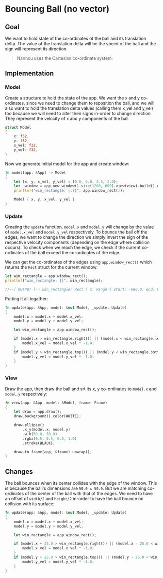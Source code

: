 # Bouncing Ball (no vector)

## Goal

We want to hold state of the co-ordinates of the ball and its translation
delta. The value of the translation delta will be the speed of the ball
and the sign will represent its direction.

> Nannou uses the Cartesian co-ordinate system.

## Implementation

### Model

Create a structure to hold the state of the app. We want the x and y
co-ordinates, since we need to change them to reposition the ball, and we will
also want to hold the translation delta values (calling them x_vel and y_vel)
too because we will need to alter their signs in-order to change direction. They
represent the velocity of x and y components of the ball.

```rust
struct Model
{
    x: f32,
    y: f32,
    x_vel: f32,
    y_vel: f32,
}
```

Now we generate initial model for the app and create window:

```rust
fn model(app: &App) -> Model
{
    let (x, y, x_vel, y_vel) = (0.0, 0.0, 2.5, 2.0);
    let _window = app.new_window().size(1200, 600).view(view).build().unwrap();
    println!("win_rectangle: {:?}", app.window_rect());

    Model { x, y, x_vel, y_vel }
}
```

### Update

Creating the `update` function. `model.x` and `model.y` will change by the
value of `model.x_vel` and `model.y_vel` respectively. To bounce the ball off
the edges, we want to change the direction we simply invert the sign of the
respective velocity components (depending on the edge where collision occurs).
To check when we reach the edge, we check if the current co-ordinates of the
ball exceed the co-ordinates of the edge.

We can get the co-ordinates of the edges using `app.window_rect()` which
returns the `Rect` struct for the current window:

```rust
let win_rectangle = app.window_rect();
println!("win_rectangle: {}", win_rectangle);

//--[ OUTPUT ]-> win_rectangle: Rect { x: Range { start: -600.0, end: 600.0 }, y: Range { start: -300.0, end: 300.0 } }
```

Putting it all togather:

```rust
fn update(app: &App, model: &mut Model, _update: Update)
{
    model.x = model.x + model.x_vel;
    model.y = model.y + model.y_vel;

    let win_rectangle = app.window_rect();

    if (model.x > win_rectangle.right()) || (model.x < win_rectangle.left()) {
        model.x_vel = model.x_vel * -1.0;
    }
    if (model.y > win_rectangle.top()) || (model.y < win_rectangle.bottom()) {
        model.y_vel = model.y_vel * -1.0;
    }
}
```

### View

Draw the app, then draw the ball and srt its x, y co-ordinates to `model.x` and
`model.y` respectively:

```rust
fn view(app: &App, model: &Model, frame: Frame)
{
    let draw = app.draw();
    draw.background().color(WHITE);

    draw.ellipse()
        .x_y(model.x, model.y)
        .w_h(50.0, 50.0)
        .rgba(0.5, 0.5, 0.5, 1.0)
        .stroke(BLACK);

    draw.to_frame(app, &frame).unwrap();
}
```

## Changes

The ball bounces when its center collides with the edge of the window.
This is because the ball's dimensions are `50.0 x 50.0`. But we are matching
co-ordinates of the center of the ball with that of the edges. We need to
have an offset of `width/2` and `height/2` in-order to have the ball bounce
on collision with its surface:

```rust
fn update(app: &App, model: &mut Model, _update: Update)
{
    model.x = model.x + model.x_vel;
    model.y = model.y + model.y_vel;

    let win_rectangle = app.window_rect();

    if (model.x + 25.0 > win_rectangle.right()) || (model.x - 25.0 < win_rectangle.left()) {
        model.x_vel = model.x_vel * -1.0;
    }
    if (model.y + 25.0 > win_rectangle.top()) || (model.y - 25.0 < win_rectangle.bottom()) {
        model.y_vel = model.y_vel * -1.0;
    }
}
```
